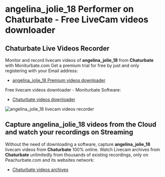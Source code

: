 # angelina_jolie_18 Performer on Chaturbate - Free LiveCam videos downloader

## Chaturbate Live Videos Recorder

Monitor and record livecam videos of **angelina_jolie_18** from **Chaturbate** with Moniturbate.com
Get a premium trial for free by just and only registering with your Email address:
* [angelina_jolie_18 Premium videos downloader](https://moniturbate.com/request-demo-licence-key.html)

Free livecam videos downloader - Moniturbate Software:
* [Chaturbate videos downloader](https://moniturbate.com/moniturbate-download-software.html)

![angelina_jolie_18 livecam videos recorder](https://peachurnet.com/templates/moniturbate-software.png)


## Capture angelina_jolie_18 videos from the Cloud and watch your recordings on Streaming

Without the need of downloading a software, capture **angelina_jolie_18** livecam videos from **Chaturbate** 100% online.
Watch Livecam archives from **Chaturbate** unlimitedly from thousands of existing recordings, only on Peachurbate.com and its websites network:
* [Chaturbate videos archives](https://peachurnet.com/)